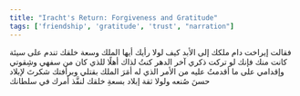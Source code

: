 ```yaml
---
title: "Iracht's Return: Forgiveness and Gratitude"
tags: ['friendship', 'gratitude', 'trust', "narration"]
---
```


 فقالت إيراخت دام ملكك إلى الأبد كيف  لولا رأيك أيها الملك وسعة خلقك  تندم على سيئة كانت منك فإنك لو تركت ذكري آخر الدهر كنتُ لذاك أهلًا للذي كان من سفهي وشِقوتي وإقدامي على ما أقدمتُ عليه من الأمر الذي له أمَرَ الملك بقتلي وبرأفتك شكرتَ لإبلاد حسنَ صُنعه ولولا ثقة إبلاد بسعةِ خلقك لنفَّذ أمرك في سلطانك

